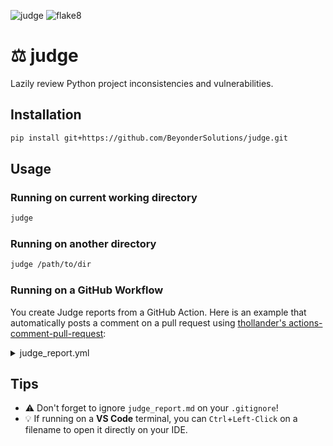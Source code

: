 ![judge](https://img.shields.io/badge/judge-0.1.2-green) ![flake8](https://img.shields.io/badge/flake8-6.1.0-blue)

# ⚖️ judge
Lazily review Python project inconsistencies and vulnerabilities.

## Installation
```bash
pip install git+https://github.com/BeyonderSolutions/judge.git
```

## Usage

### Running on current working directory

```bash
judge
```


### Running on another directory

```bash
judge /path/to/dir
```


### Running on a GitHub Workflow
You create Judge reports from a GitHub Action. Here is an example that automatically posts a comment on a pull request using [thollander's actions-comment-pull-request](https://github.com/thollander/actions-comment-pull-request):
<details>
<summary>judge_report.yml</summary>

```yaml
name: ⚖️ Judge
on:
  pull_request:
    branches:
      - main
      - development
jobs:
  judge:
    name: Judge Report
    runs-on: [ubuntu-latest]
    defaults:
      run:
        working-directory: ./
    strategy:
      matrix:
        python-version: ["3.10"]
    steps:
      - name: Setup repository environment
        uses: actions/checkout@v3
      - name: Set up Python
        uses: actions/setup-python@v4
        with:
          python-version: ${{ matrix.python-version }}
      - name: Install dependencies
        run: |
          pip install --upgrade pip
          pip install git+https://github.com/BeyonderSolutions/judge.git
      - name: Run Judge
        run: |
          judge
      - name: Archive Judge Report
        uses: actions/upload-artifact@v2
        with:
          name: judge-report
          path: judge_report.md
  comment_pr:
    name: Comment Pull Request
    needs: judge
    permissions:
      pull-requests: write
    runs-on: ubuntu-latest
    steps:
      - name: Download Judge Report
        uses: actions/download-artifact@v2
        with:
          name: judge-report
          path: ./
      - name: Comment PR
        uses: thollander/actions-comment-pull-request@v2
        with:
          filePath: ./judge_report.md
```
</details>


## Tips
- ⚠️ Don't forget to ignore `judge_report.md` on your `.gitignore`!
- 💡 If running on a **VS Code** terminal, you can `Ctrl`+`Left-Click` on a filename to open it directly on your IDE.
